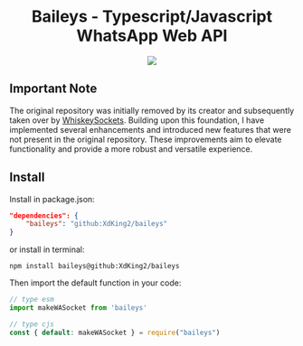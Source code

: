 # <div align='center'>Baileys - Typescript/Javascript WhatsApp Web API</div>

<div align="center"><img src="https://files.catbox.moe/4tk6jl.jpg"></div>

## Important Note

The original repository was initially removed by its creator and subsequently taken over by [WhiskeySockets](https://github.com/WhiskeySockets). Building upon this foundation, I have implemented several enhancements and introduced new features that were not present in the original repository. These improvements aim to elevate functionality and provide a more robust and versatile experience.
## Install

Install in package.json:
```json
"dependencies": {
    "baileys": "github:XdKing2/baileys"
}
```
or install in terminal:
```
npm install baileys@github:XdKing2/baileys
```

Then import the default function in your code:
```ts 
// type esm
import makeWASocket from 'baileys'
```

```js
// type cjs
const { default: makeWASocket } = require("baileys")
```
